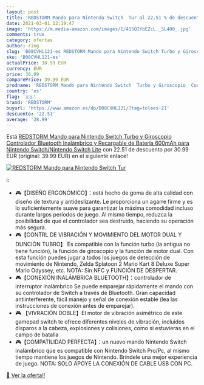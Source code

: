 ```yaml
---
layout: post
title: 'REDSTORM Mando para Nintendo Switch  Tur al 22.51 % de descuento'
date: 2021-03-01 12:19:47
image: 'https://m.media-amazon.com/images/I/415QIYbEZcL._SL400_.jpg'
comments: true
category: ofertas
author: ring
slug: 'B08CVHL121-es REDSTORM Mando para Nintendo Switch Turbo y Giroscopio...'
sku: 'B08CVHL121-es'
actualPrice: 30.99 EUR
currency: EUR
price: 30.99
comparePrice: 39.99 EUR
prodname: 'REDSTORM Mando para Nintendo Switch  Turbo y Giroscopio  Controlador Bluetooth Inalámbrico y Recargable de Batería 600mAh para Nintendo Switch/Nintendo Switch Lite'
country: 'es'
flag: '🇪🇸'
brand: 'REDSTORM'
buyurl: 'https://www.amazon.es/dp/B08CVHL121/?tag=tolees-21'
descuento: '22.51'
average: '28.99'
---
```


Está [REDSTORM Mando para Nintendo Switch  Turbo y Giroscopio  Controlador Bluetooth Inalámbrico y Recargable de Batería 600mAh para Nintendo Switch/Nintendo Switch Lite](https://www.amazon.es/dp/B08CVHL121/?tag=tolees-21) con 22.51 de descuento por 30.99 EUR (original: 39.99 EUR) en el siguiente enlace!

[![REDSTORM Mando para Nintendo Switch  Tur](https://m.media-amazon.com/images/I/415QIYbEZcL._SL400_.jpg)](https://www.amazon.es/dp/B08CVHL121/?tag=tolees-21)

ℹ️:

- 🎮【DISEÑO ERGONÓMICO】：está hecho de goma de alta calidad con diseño de textura y antideslizante. Le proporciona un agarre firme y es lo suficientemente suave para garantizar la máxima comodidad incluso durante largos períodos de juego. Al mismo tiempo, reduzca la posibilidad de que el controlador sea destruido, haciendo su operación más segura.
- 🎮【CONTRL DE VIBRACIÓN Y MOVIMIENTO DEL MOTOR DUAL Y DUNCIÓN TUBRO】 Es compatible con la función turbo (la antigua no tiene función), la función de giroscopio y la función de motor dual. Con esta función puedes jugar a todos los juegos de detección de movimiento de Nintendo, Zelda Splatoon 2 Mario Kart 8 Deluxe Super Mario Odyssey, etc. NOTA: Sin NFC y FUNCIÓN DE DESPERTAR.
- 🎮【CONEXIÓN INALÁMBRICA BLUETOOTH】：controlador de interruptor inalámbrico Se puede emparejar rápidamente el mando con su controlador de Switch a través de Bluetooth. Gran capacidad antiinterferente, fácil manejo y señal de conexión estable (lea las instrucciones de conexión antes de emparejar).
- 🎮 【VIVRACIÓN DOBLE】El motor de vibración asimétrico de este gamepad switch te ofrece diferentes niveles de vibración, incluidos disparos a la cabeza, explosiones y colisiones, como si estuvieras en el campo de batalla
- 🎮【COMPATILIDAD PERFECTA】：un nuevo mando Nintendo Switch inalámbrico que es compatible con Nintendo Switch Pro/Pc, al mismo tiempo mantiene los juegos de Nintendo. Bríndele una mejor experiencia de juego. NOTA: SOLO APOYE LA CONEXIÓN DE CABLE USB CON PC.

[🛒 Ver la oferta!!](https://www.amazon.es/dp/B08CVHL121/?tag=tolees-21)
